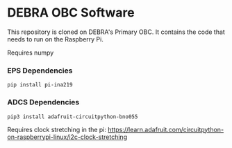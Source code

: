 # DEBRA OBC Software
This repository is cloned on DEBRA's Primary OBC. It contains the code that needs to run on the Raspberry Pi.

Requires numpy

### EPS Dependencies
`pip install pi-ina219`

### ADCS Dependencies
`pip3 install adafruit-circuitpython-bno055`

Requires clock stretching in the pi: https://learn.adafruit.com/circuitpython-on-raspberrypi-linux/i2c-clock-stretching

